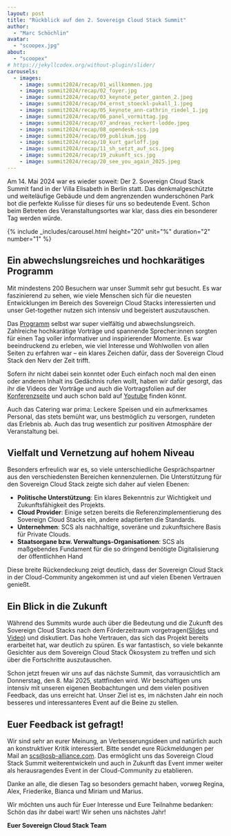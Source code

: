 ```yaml
---
layout: post
title: "Rückblick auf den 2. Sovereign Cloud Stack Summit"
author:
  - "Marc Schöchlin"
avatar:
  - "scoopex.jpg"
about:
  - "scoopex"
# https://jekyllcodex.org/without-plugin/slider/
carousels:
  - images:
    - image: summit2024/recap/01_willkommen.jpg
    - image: summit2024/recap/02_foyer.jpg
    - image: summit2024/recap/03_keynote_peter_ganten_2.jpeg
    - image: summit2024/recap/04_ernst_stoeckl-pukall_1.jpeg
    - image: summit2024/recap/05_keynote_ann-cathrin_riedel_1.jpg
    - image: summit2024/recap/06_panel_vormittag.jpg
    - image: summit2024/recap/07_andreas_reckert-lodde.jpeg
    - image: summit2024/recap/08_opendesk-scs.jpg
    - image: summit2024/recap/09_publikum.jpg
    - image: summit2024/recap/10_kurt_garloff.jpg
    - image: summit2024/recap/11_sh_setzt_auf_scs.jpeg
    - image: summit2024/recap/19_zukunft_scs.jpg
    - image: summit2024/recap/20_see_you_again_2025.jpeg
---
```


Am 14. Mai 2024 war es wieder soweit: Der 2. Sovereign Cloud Stack Summit fand in der Villa Elisabeth in Berlin statt. Das denkmalgeschützte und weiteläufige Gebäude und dem angrenzenden wunderschönen Park bot die perfekte Kulisse für dieses für uns so bedeutende Event. Schon beim Betreten des Veranstaltungsortes war klar, dass dies ein besonderer Tag werden würde.

{% include _includes/carousel.html height="20" unit="%" duration="2" number="1" %}

## Ein abwechslungsreiches und hochkarätiges Programm

Mit mindestens 200 Besuchern war unser Summit sehr gut besucht. Es war faszinierend zu sehen, wie viele Menschen sich für die neuesten Entwicklungen im Bereich des Sovereign Cloud Stacks interessierten und unser Get-together nutzen sich intensiv und begeistert auszutauschen.

Das [Programm](https://scs.community/de/summit2024/) selbst war super vielfältig und abwechslungsreich. Zahlreiche hochkarätige Vorträge und spannende Sprecher:innen sorgten für einen Tag voller informativer und inspirierender Momente. Es war beeindruckend zu erleben, wie viel Interesse und Wohlwollen von allen Seiten zu erfahren war – ein klares Zeichen dafür, dass der Sovereign Cloud Stack den Nerv der Zeit trifft.

Sofern ihr nicht dabei sein konntet oder Euch einfach noch mal den einen oder anderen Inhalt ins Gedächnis rufen wollt,
haben wir dafür gesorgt, das ihr die Videos der Vorträge und auch die Vortragsfolien auf der [Konferenzseite](https://scs.community/de/summit2024/) und auch schon bald auf [Youtube](https://www.youtube.com/@sovereigncloudstack) finden könnt.

Auch das Catering war prima: Leckere Speisen und ein aufmerksames Personal, das stets bemüht war, uns bestmöglich zu versorgen, rundeten das Erlebnis ab. Auch das trug wesentlich zur positiven Atmosphäre der Veranstaltung bei.

## Vielfalt und Vernetzung auf hohem Niveau

Besonders erfreulich war es, so viele unterschiedliche Gesprächspartner aus den verschiedensten Bereichen kennenzulernen. Die Unterstützung für den Sovereign Cloud Stack zeigte sich daher auf vielen Ebenen:

- **Politische Unterstützung**: Ein klares Bekenntnis zur Wichtigkeit und Zukunftsfähigkeit des Projekts.
- **Cloud Provider**: Einige setzen bereits die Referenzimplementierung des Sovereign Cloud Stacks ein, andere adaptierten die Standards.
- **Unternehmen**: SCS als nachhaltige, soveräne und zukunftsichere Basis für Private Clouds.
- **Staatsorgane bzw. Verwaltungs-Organisationen**: SCS als maßgebendes Fundament für die so dringend benötigte Digitalisierung der öffentlichhen Hand

Diese breite Rückendeckung zeigt deutlich, dass der Sovereign Cloud Stack in der Cloud-Community angekommen ist und auf vielen Ebenen Vertrauen genießt.

## Ein Blick in die Zukunft

Während des Summits wurde auch über die Bedeutung und die Zukunft des Sovereign Cloud Stacks nach dem Förderzeitraum vorgetragen([Slides](slides/22_ganten_Zukunft-SCS-20240514.pdf) und [Video](TODO)) und diskutiert. Das hohe Vertrauen, das sich das Projekt bereits erarbeitet hat, war deutlich zu spüren. Es war fantastisch, so viele bekannte Gesichter aus dem Sovereign Cloud Stack Ökosystem zu treffen und sich über die Fortschritte auszutauschen.

Schon jetzt freuen wir uns auf das nächste Summit, das vorrausichtlich am Donnerstag, den 8. Mai 2025, stattfinden wird. Wir beschäftigen uns intensiv mit unseren eigenen Beobachtungen und dem vielen positiven Feedback, das uns erreicht hat. Unser Ziel ist es, im nächsten Jahr ein noch besseres und interessanteres Event auf die Beine zu stellen.

## Euer Feedback ist gefragt!

Wir sind sehr an eurer Meinung, an Verbesserungsideen und natürlich auch an konstruktiver Kritik interessiert. Bitte sendet eure Rückmeldungen per Mail an [scs@osb-alliance.com](mailto:scs@osb-alliance.com). Das ermöglicht uns das Sovereign Cloud Stack Summit weiterentwickeln und auch in Zukunft das Event immer weiter als herausragendes Event in der Cloud-Community zu etablieren.

Danke an alle, die diesen Tag so besonders gemacht haben, vorweg Regina, Alex, Friederike, Bianca und Miriam und Marius.

Wir möchten uns auch für Euer Interesse und Eure Teilnahme bedanken: Schön das ihr dabei wart! Wir sehen uns nächstes Jahr!

**Euer Sovereign Cloud Stack Team**
